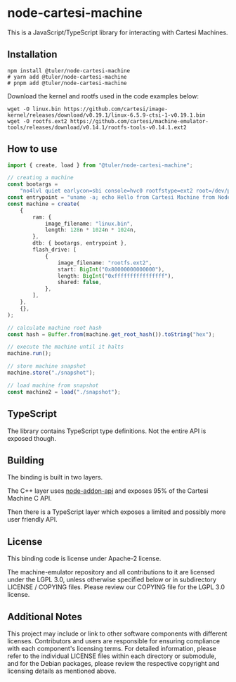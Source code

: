# node-cartesi-machine

This is a JavaScript/TypeScript library for interacting with Cartesi Machines.

## Installation

```shell
npm install @tuler/node-cartesi-machine
# yarn add @tuler/node-cartesi-machine
# pnpm add @tuler/node-cartesi-machine
```

Download the kernel and rootfs used in the code examples below:

```shell
wget -O linux.bin https://github.com/cartesi/image-kernel/releases/download/v0.19.1/linux-6.5.9-ctsi-1-v0.19.1.bin
wget -O rootfs.ext2 https://github.com/cartesi/machine-emulator-tools/releases/download/v0.14.1/rootfs-tools-v0.14.1.ext2
```

## How to use

```typescript
import { create, load } from "@tuler/node-cartesi-machine";

// creating a machine
const bootargs =
    "no4lvl quiet earlycon=sbi console=hvc0 rootfstype=ext2 root=/dev/pmem0 rw init=/usr/sbin/cartesi-init";
const entrypoint = "uname -a; echo Hello from Cartesi Machine from Node.js";
const machine = create(
    {
        ram: {
            image_filename: "linux.bin",
            length: 128n * 1024n * 1024n,
        },
        dtb: { bootargs, entrypoint },
        flash_drive: [
            {
                image_filename: "rootfs.ext2",
                start: BigInt("0x80000000000000"),
                length: BigInt("0xffffffffffffffff"),
                shared: false,
            },
        ],
    },
    {},
);

// calculate machine root hash
const hash = Buffer.from(machine.get_root_hash()).toString("hex");

// execute the machine until it halts
machine.run();

// store machine snapshot
machine.store("./snapshot");

// load machine from snapshot
const machine2 = load("./snapshot");
```

## TypeScript

The library contains TypeScript type definitions.
Not the entire API is exposed though.

## Building

The binding is built in two layers.

The C++ layer uses [node-addon-api](https://github.com/nodejs/node-addon-api) and exposes 95% of the Cartesi Machine C API.

Then there is a TypeScript layer which exposes a limited and possibly more user friendly API.

## License

This binding code is license under Apache-2 license.

The machine-emulator repository and all contributions to it are licensed under the LGPL 3.0, unless otherwise specified below or in subdirectory LICENSE / COPYING files. Please review our COPYING file for the LGPL 3.0 license.

## Additional Notes

This project may include or link to other software components with different licenses. Contributors and users are responsible for ensuring compliance with each component's licensing terms. For detailed information, please refer to the individual LICENSE files within each directory or submodule, and for the Debian packages, please review the respective copyright and licensing details as mentioned above.
